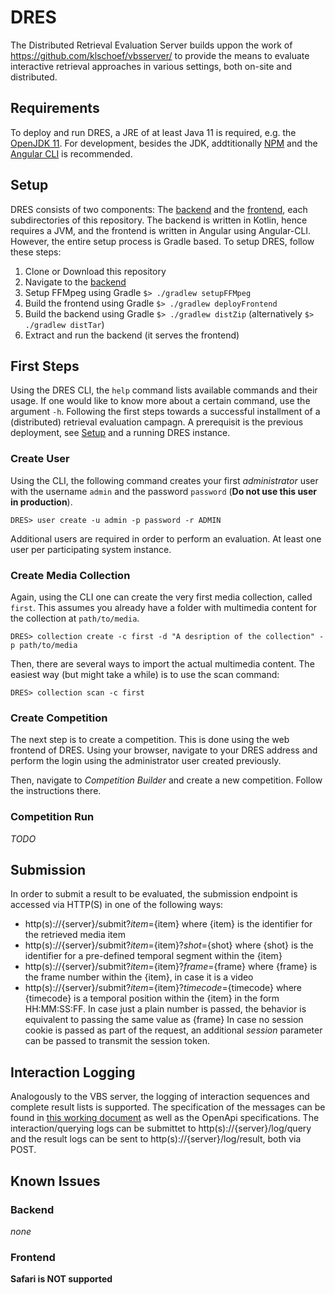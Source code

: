 # DRES
The Distributed Retrieval Evaluation Server builds uppon the work of https://github.com/klschoef/vbsserver/ to provide the means to evaluate interactive retrieval approaches in various settings, both on-site and distributed.

## Requirements

To deploy and run DRES, a JRE of at least Java 11 is required, e.g. the [OpenJDK 11](https://jdk.java.net/java-se-ri/11).
For development, besides the JDK, addtitionally [NPM](https://www.npmjs.com/) and the [Angular CLI](https://cli.angular.io/) is recommended.

## Setup

DRES consists of two components: The [backend](backend/) and the [frontend](frontend/), each subdirectories of this repository.
The backend is written in Kotlin, hence requires a JVM, and the frontend is written in Angular using Angular-CLI.
However, the entire setup process is Gradle based. To setup DRES, follow these steps:

1. Clone or Download this repository
2. Navigate to the [backend](backend/)
3. Setup FFMpeg using Gradle `$> ./gradlew setupFFMpeg`
4. Build the frontend using Gradle `$> ./gradlew deployFrontend`
5. Build the backend using Gradle `$> ./gradlew distZip` (alternatively `$> ./gradlew distTar`)
6. Extract and run the backend (it serves the frontend)

## First Steps

Using the DRES CLI, the `help` command lists available commands and their usage. If one would like to know more about a certain command, use the argument `-h`.
Following the first steps towards a successful installment of a (distributed) retrieval evaluation campagn. A prerequisit is the previous deployment, see [Setup](#setup) and a running DRES instance.

### Create User

Using the CLI, the following command creates your first _administrator_ user with the username `admin` and the password `password` (**Do not use this user in production**).

```
DRES> user create -u admin -p password -r ADMIN
```

Additional users are required in order to perform an evaluation. At least one user per participating system instance.

### Create Media Collection

Again, using the CLI one can create the very first media collection, called `first`.
This assumes you already have a folder with multimedia content for the collection at `path/to/media`.


```
DRES> collection create -c first -d "A desription of the collection" -p path/to/media
```

Then, there are several ways to import the actual multimedia content. The easiest way (but might take a while) is to use the scan command:

```
DRES> collection scan -c first
```

### Create Competition

The next step is to create a competition. This is done using the web frontend of DRES.
Using your browser, navigate to your DRES address and perform the login using the administrator user created previously.

Then, navigate to _Competition Builder_ and create a new competition. Follow the instructions there.

### Competition Run

_TODO_

## Submission
In order to submit a result to be evaluated, the submission endpoint is accessed via HTTP(S) in one of the following ways:
- http(s)://{server}/submit?*item*={item} where {item} is the identifier for the retrieved media item
- http(s)://{server}/submit?*item*={item}?*shot*={shot} where {shot} is the identifier for a pre-defined temporal segment within the {item}
- http(s)://{server}/submit?*item*={item}?*frame*={frame} where {frame} is the frame number within the {item}, in case it is a video
- http(s)://{server}/submit?*item*={item}?*timecode*={timecode} where {timecode} is a temporal position within the {item} in the form HH:MM:SS:FF. In case just a plain number is passed, the behavior is equivalent to passing the same value as {frame}
In case no session cookie is passed as part of the request, an additional *session* parameter can be passed to transmit the session token.

## Interaction Logging
Analogously to the VBS server, the logging of interaction sequences and complete result lists is supported. The specification of the messages can be found in [this working document](https://www.overleaf.com/read/rppygxshvhrn) as well as the OpenApi specifications. The interaction/querying logs can be submittet to http(s)://{server}/log/query and the result logs can be sent to http(s)://{server}/log/result, both via POST.

## Known Issues

### Backend

_none_

### Frontend

**Safari is NOT supported**
